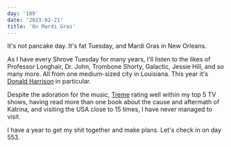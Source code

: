 ```yaml
---
day: '189'
date: '2023-02-21'
title: 'On Mardi Gras'
---
```


It's not pancake day. It's fat Tuesday, and Mardi Gras in New Orleans.

As I have every Shrove Tuesday for many years, I'll listen to the likes of Professor Longhair, Dr. John, Trombone Shorty, Galactic, Jessie Hill, and so many more. All from one medium-sized city in Louisiana. This year it's [Donald Harrison](https://open.spotify.com/album/12uyCPV5xO0MALiUxdd0V0?si=fpGG83KlTaiOnIUONjaa-w) in particular.

Despite the adoration for the music, [Treme](<https://en.wikipedia.org/wiki/Treme_(TV_series)>) rating well within my top 5 TV shows, having read more than one book about the cause and aftermath of Katrina, and visiting the USA close to 15 times, I have never managed to visit.

I have a year to get my shit together and make plans. Let's check in on day 553.
